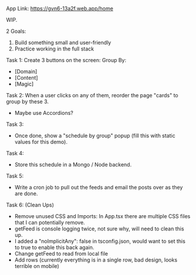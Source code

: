 App Link: https://gvn6-13a2f.web.app/home

WIP. 

2 Goals:
1. Build something small and user-friendly
2. Practice working in the full stack

Task 1: Create 3 buttons on the screen:
Group By:
- [Domain]
- [Content]
- [Magic]

Task 2: When a user clicks on any of them, reorder the page "cards" to group by these 3. 
- Maybe use Accordions?

Task 3: 
- Once done, show a "schedule by group" popup (fill this with static values for this demo).

Task 4: 
- Store this schedule in a Mongo / Node backend. 

Task 5: 
- Write a cron job to pull out the feeds and email the posts over as they are done. 

Task 6: (Clean Ups)
- Remove unused CSS and Imports: In App.tsx there are multiple CSS files that I can potentially remove.
- getFeed is console logging twice, not sure why, will need to clean this up. 
- I added a "noImplicitAny": false in tsconfig.json, would want to set this to true to enable this back again.
- Change getFeed to read from local file
- Add rows (currently everything is in a single row, bad design, looks terrible on mobile)

